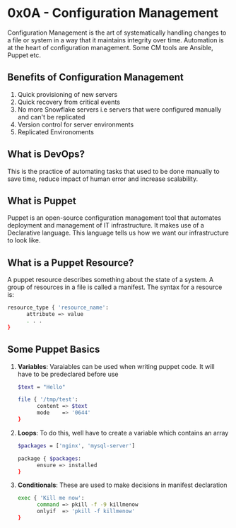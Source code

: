 # 0x0A - Configuration Management
Configuration Management is the art of systematically handling changes to a file or system in a way that it maintains integrity over time. Automation is at the heart of configuration management. Some CM tools are Ansible, Puppet etc.

## Benefits of Configuration Management
1. Quick provisioning of new servers
2. Quick recovery from critical events
3. No more Snowflake servers i.e servers that were configured manually and can't be replicated
4. Version control for server environments
5. Replicated Environoments

## What is DevOps?
This is the practice of automating tasks that used to be done manually to save time, reduce impact of human error and increase scalability.

## What is Puppet
Puppet is an open-source configuration management tool that automates deployment and management of IT infrastructure. It makes use of a Declarative language. This language tells us how we want our infrastructure to look like.

## What is a Puppet Resource?
A puppet resource describes something about the state of a system. A group of resources in a file is called a manifest. The syntax for a resource is:
```bash
resource_type { 'resource_name':
      attribute => value
      . . .
}
```

## Some Puppet Basics
1. **Variables**: Varaiables can be used when writing puppet code. It will have to be predeclared before use
   
   ```bash
   $text = "Hello"

   file { '/tmp/test':
         content => $text
         mode    => '0644'
   }
   ```
2. **Loops**: To do this, well have to create a variable which contains an array

   ```bash
   $packages = ['nginx', 'mysql-server']

   package { $packages:
         ensure => installed
   }
   ```
3. **Conditionals**: These are used to make decisions in manifest declaration

   ```bash
   exec { 'Kill me now':
         command => pkill -f -9 killmenow
         onlyif  => 'pkill -f killmenow'
   }      
   ```
